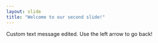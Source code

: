 ```yaml
---
layout: slide
title: "Welcome to our second slide!"
---
```

Custom text message edited.
Use the left arrow to go back!
